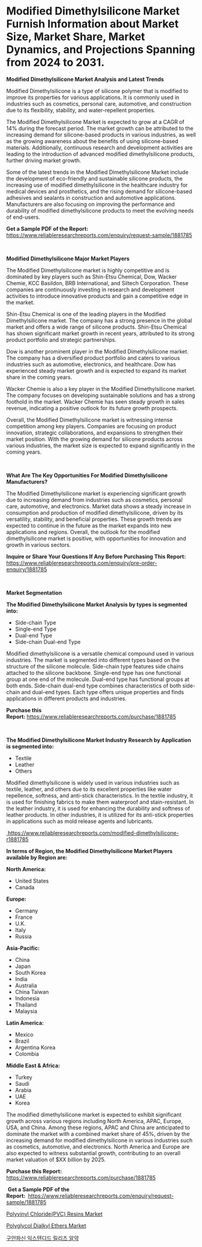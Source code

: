 <p><h1>Modified Dimethylsilicone Market Furnish Information about Market Size, Market Share, Market Dynamics, and Projections Spanning from 2024 to 2031.</h1></p><p><strong>Modified Dimethylsilicone Market Analysis and Latest Trends</strong></p>
<p><p>Modified Dimethylsilicone is a type of silicone polymer that is modified to improve its properties for various applications. It is commonly used in industries such as cosmetics, personal care, automotive, and construction due to its flexibility, stability, and water-repellent properties.</p><p>The Modified Dimethylsilicone Market is expected to grow at a CAGR of 14% during the forecast period. The market growth can be attributed to the increasing demand for silicone-based products in various industries, as well as the growing awareness about the benefits of using silicone-based materials. Additionally, continuous research and development activities are leading to the introduction of advanced modified dimethylsilicone products, further driving market growth.</p><p>Some of the latest trends in the Modified Dimethylsilicone Market include the development of eco-friendly and sustainable silicone products, the increasing use of modified dimethylsilicone in the healthcare industry for medical devices and prosthetics, and the rising demand for silicone-based adhesives and sealants in construction and automotive applications. Manufacturers are also focusing on improving the performance and durability of modified dimethylsilicone products to meet the evolving needs of end-users.</p></p>
<p><strong>Get a Sample PDF of the Report:&nbsp;</strong> <a href="https://www.reliableresearchreports.com/enquiry/request-sample/1881785">https://www.reliableresearchreports.com/enquiry/request-sample/1881785</a></p>
<p>&nbsp;</p>
<p><strong>Modified Dimethylsilicone Major Market Players</strong></p>
<p><p>The Modified Dimethylsilicone market is highly competitive and is dominated by key players such as Shin-Etsu Chemical, Dow, Wacker Chemie, KCC Basildon, BRB International, and Siltech Corporation. These companies are continuously investing in research and development activities to introduce innovative products and gain a competitive edge in the market.</p><p>Shin-Etsu Chemical is one of the leading players in the Modified Dimethylsilicone market. The company has a strong presence in the global market and offers a wide range of silicone products. Shin-Etsu Chemical has shown significant market growth in recent years, attributed to its strong product portfolio and strategic partnerships.</p><p>Dow is another prominent player in the Modified Dimethylsilicone market. The company has a diversified product portfolio and caters to various industries such as automotive, electronics, and healthcare. Dow has experienced steady market growth and is expected to expand its market share in the coming years.</p><p>Wacker Chemie is also a key player in the Modified Dimethylsilicone market. The company focuses on developing sustainable solutions and has a strong foothold in the market. Wacker Chemie has seen steady growth in sales revenue, indicating a positive outlook for its future growth prospects.</p><p>Overall, the Modified Dimethylsilicone market is witnessing intense competition among key players. Companies are focusing on product innovation, strategic collaborations, and expansions to strengthen their market position. With the growing demand for silicone products across various industries, the market size is expected to expand significantly in the coming years.</p></p>
<p>&nbsp;</p>
<p><strong>What Are The Key Opportunities For Modified Dimethylsilicone Manufacturers?</strong></p>
<p><p>The Modified Dimethylsilicone market is experiencing significant growth due to increasing demand from industries such as cosmetics, personal care, automotive, and electronics. Market data shows a steady increase in consumption and production of modified dimethylsilicone, driven by its versatility, stability, and beneficial properties. These growth trends are expected to continue in the future as the market expands into new applications and regions. Overall, the outlook for the modified dimethylsilicone market is positive, with opportunities for innovation and growth in various sectors.</p></p>
<p><strong>Inquire or Share Your Questions If Any Before Purchasing This Report:</strong> <a href="https://www.reliableresearchreports.com/enquiry/pre-order-enquiry/1881785">https://www.reliableresearchreports.com/enquiry/pre-order-enquiry/1881785</a></p>
<p>&nbsp;</p>
<p><strong>Market Segmentation</strong></p>
<p><strong>The Modified Dimethylsilicone Market Analysis by types is segmented into:</strong></p>
<p><ul><li>Side-chain Type</li><li>Single-end Type</li><li>Dual-end Type</li><li>Side-chain Dual-end Type</li></ul></p>
<p><p>Modified dimethylsilicone is a versatile chemical compound used in various industries. The market is segmented into different types based on the structure of the silicone molecule. Side-chain type features side chains attached to the silicone backbone. Single-end type has one functional group at one end of the molecule. Dual-end type has functional groups at both ends. Side-chain dual-end type combines characteristics of both side-chain and dual-end types. Each type offers unique properties and finds applications in different products and industries.</p></p>
<p><strong>Purchase this Report:&nbsp;</strong><a href="https://www.reliableresearchreports.com/purchase/1881785">https://www.reliableresearchreports.com/purchase/1881785</a></p>
<p>&nbsp;</p>
<p><strong>The Modified Dimethylsilicone Market Industry Research by Application is segmented into:</strong></p>
<p><ul><li>Textile</li><li>Leather</li><li>Others</li></ul></p>
<p><p>Modified dimethylsilicone is widely used in various industries such as textile, leather, and others due to its excellent properties like water repellence, softness, and anti-stick characteristics. In the textile industry, it is used for finishing fabrics to make them waterproof and stain-resistant. In the leather industry, it is used for enhancing the durability and softness of leather products. In other industries, it is utilized for its anti-stick properties in applications such as mold release agents and lubricants.</p></p>
<p><a href="https://www.reliableresearchreports.com/modified-dimethylsilicone-r1881785">&nbsp;https://www.reliableresearchreports.com/modified-dimethylsilicone-r1881785</a></p>
<p><strong>In terms of Region, the Modified Dimethylsilicone Market Players available by Region are:</strong></p>
<p>
    <p> <strong> North America: </strong>
        <ul>
            <li>United States</li>
            <li>Canada</li>
        </ul>
        </p> 
    <p> <strong> Europe: </strong>
        <ul>
            <li>Germany</li>
            <li>France</li>
            <li>U.K.</li>
            <li>Italy</li>
            <li>Russia</li>
        </ul>
        </p> 
    <p> <strong> Asia-Pacific: </strong>
        <ul>
            <li>China</li>
            <li>Japan</li>
            <li>South Korea</li>
            <li>India</li>
            <li>Australia</li>
            <li>China Taiwan</li>
            <li>Indonesia</li>
            <li>Thailand</li>
            <li>Malaysia</li>
        </ul>
        </p> 
    <p> <strong> Latin America: </strong>
        <ul>
            <li>Mexico</li>
            <li>Brazil</li>
            <li>Argentina Korea</li>
            <li>Colombia</li>
        </ul>
        </p> 
    <p> <strong> Middle East & Africa: </strong>
        <ul>
            <li>Turkey</li>
            <li>Saudi</li>
            <li>Arabia</li>
            <li>UAE</li>
            <li>Korea</li>
        </ul>
    </p>
    </p>
<p><p>The modified dimethylsilicone market is expected to exhibit significant growth across various regions including North America, APAC, Europe, USA, and China. Among these regions, APAC and China are anticipated to dominate the market with a combined market share of 45%, driven by the increasing demand for modified dimethylsilicone in various industries such as cosmetics, automotive, and electronics. North America and Europe are also expected to witness substantial growth, contributing to an overall market valuation of $XX billion by 2025.</p></p>
<p><strong>Purchase this Report: </strong><a href="https://www.reliableresearchreports.com/purchase/1881785">https://www.reliableresearchreports.com/purchase/1881785</a></p>
<p>&nbsp;<strong>Get a Sample PDF of the Report:&nbsp;&nbsp;</strong><a href="https://www.reliableresearchreports.com/enquiry/request-sample/1881785">https://www.reliableresearchreports.com/enquiry/request-sample/1881785</a></p>
<p><strong></strong></p>
<p><p><a href="https://github.com/syaifulanwaramsyori/Market-Research-Report-List-1/blob/main/polyvinyl-chloridepvc-resins-market.md">Polyvinyl Chloride(PVC) Resins Market</a></p><p><a href="https://github.com/rslnowrouzi/Market-Research-Report-List-1/blob/main/polyglycol-dialkyl-ethers-market.md">Polyglycol Dialkyl Ethers Market</a></p><p><a href="https://github.com/lzrvbyqzftro57/Market-Research-Report-List-2/blob/main/8942951144969.md">구안파신 익스텐디드 릴리즈 알약</a></p></p>